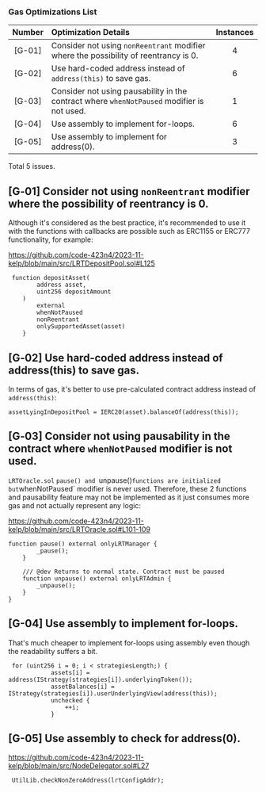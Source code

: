 ### Gas Optimizations List

| Number | Optimization Details                                                                                                     | Instances |
| :----: | :----------------------------------------------------------------------------------------------------------------------- | :-------: |
| [G-01] | Consider not using `nonReentrant` modifier where the possibility of reentrancy is 0.                  |     4    |
| [G-02] | Use hard-coded address instead of `address(this)` to save gas.                  |     6  |
| [G-03] | Consider not using pausability in the contract where `whenNotPaused` modifier is not used.               |  1 |
| [G-04] | Use assembly to implement for-loops.               |  6 |
| [G-05] | Use assembly to implement for address(0).               |  3 |

Total 5 issues.

## [G‑01] Consider not using `nonReentrant` modifier where the possibility of reentrancy is 0.   

Although it's considered as the best practice, it's recommended to use it with the functions with callbacks are possible such as ERC1155 or ERC777 functionality, for example:

https://github.com/code-423n4/2023-11-kelp/blob/main/src/LRTDepositPool.sol#L125
```
 function depositAsset(
        address asset,
        uint256 depositAmount
    )
        external
        whenNotPaused
        nonReentrant
        onlySupportedAsset(asset)
    }
```

## [G‑02] Use hard-coded address instead of address(this) to save gas.  

In terms of gas, it's better to use pre-calculated contract address instead of `address(this)`:

```
assetLyingInDepositPool = IERC20(asset).balanceOf(address(this));
```

## [G‑03] Consider not using pausability in the contract where `whenNotPaused` modifier is not used. 

`LRTOracle.sol` `pause() and `unpause()` functions are initialized but `whenNotPaused` modifier is never used. Therefore, these 2 functions and pausability feature may not be implemented as it just consumes more gas and not actually represent any logic:

https://github.com/code-423n4/2023-11-kelp/blob/main/src/LRTOracle.sol#L101-109
```
function pause() external onlyLRTManager {
        _pause();
    }

    /// @dev Returns to normal state. Contract must be paused
    function unpause() external onlyLRTAdmin {
        _unpause();
    }
}
```

## [G-04] Use assembly to implement for-loops.            

That's much cheaper to implement for-loops using assembly even though the readability suffers a bit.

```
 for (uint256 i = 0; i < strategiesLength;) {
            assets[i] = address(IStrategy(strategies[i]).underlyingToken());
            assetBalances[i] = IStrategy(strategies[i]).userUnderlyingView(address(this));
            unchecked {
                ++i;
            }
```

## [G-05] Use assembly to check for address(0).

https://github.com/code-423n4/2023-11-kelp/blob/main/src/NodeDelegator.sol#L27
```
 UtilLib.checkNonZeroAddress(lrtConfigAddr);
```